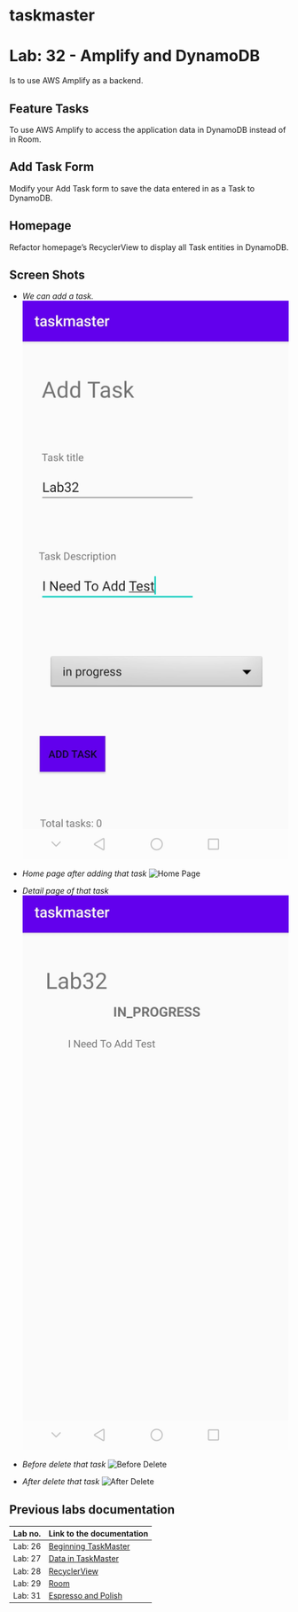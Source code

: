 # taskmaster

# Lab: 32 - Amplify and DynamoDB

Is to use AWS Amplify as a backend. 

## Feature Tasks
To use AWS Amplify to access the application data in DynamoDB instead of in Room.

## Add Task Form
Modify your Add Task form to save the data entered in as a Task to DynamoDB.

## Homepage
Refactor homepage’s RecyclerView to display all Task entities in DynamoDB.

## Screen Shots
- *We can add a task.*
![Add Task](screenshots/lab32/add_a_task.jpg)

- *Home page after adding that task*
![Home Page](screenshots/lab32/home_page_after_add.jpg)

- *Detail page of that task*
![Detail Page](screenshots/lab32/detail_page.jpg)

- *Before delete that task*
![Before Delete](screenshots/lab32/before_delete.jpg)

- *After delete that task*
![After Delete](screenshots/lab32/after_delete.jpg)





## Previous labs documentation

| Lab no.       | Link to the documentation  |         
| ------------|-----------------------------|
|Lab: 26|[Beginning TaskMaster](labs/LAB26.md)|
|Lab: 27|[Data in TaskMaster](labs/LAB27.md)|
|Lab: 28|[RecyclerView](labs/LAB28.md)|
|Lab: 29|[Room](labs/LAB29.md)|
|Lab: 31|[Espresso and Polish](labs/LAB31.md)|

